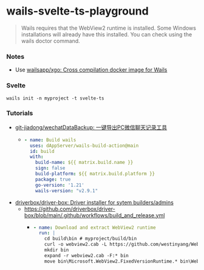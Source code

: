 wails-svelte-ts-playground
==========================
> Wails requires that the WebView2 runtime is installed. Some Windows installations will already have this installed. You can check using the wails doctor command.

### Notes
- Use [wailsapp/xgo: Cross compilation docker image for Wails](https://github.com/wailsapp/xgo)

### Svelte
```
wails init -n myproject -t svelte-ts
```

### Tutorials
- [git-jiadong/wechatDataBackup: 一键导出PC微信聊天记录工具](https://github.com/git-jiadong/wechatDataBackup)
  - ```yaml
    - name: Build wails
      uses: dAppServer/wails-build-action@main
      id: build
      with:
        build-name: ${{ matrix.build.name }}
        sign: false
        build-platform: ${{ matrix.build.platform }}
        package: true
        go-version: '1.21'
        wails-version: "v2.9.1"
    ```
- [driverbox/driver-box: Driver installer for sytem builders/admins](https://github.com/driverbox/driver-box)
  - https://github.com/driverbox/driver-box/blob/main/.github/workflows/build_and_release.yml
    - ```yaml
      - name: Download and extract WebView2 runtime
        run: |
          cd build\bin # myproject/build/bin
          curl -o webview2.cab -L https://github.com/westinyang/WebView2RuntimeArchive/releases/download/132.0.2957.140/Microsoft.WebView2.FixedVersionRuntime.132.0.2957.140.${{ "x86" or "x64" }}.cab
          mkdir bin
          expand -r webview2.cab -F:* bin
          move bin\Microsoft.WebView2.FixedVersionRuntime.* bin\WebView2
      ```

